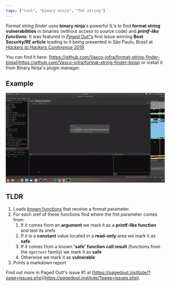 ```yaml
---
tags: ["tool", "binary ninja", "fmt string"]
---
```


*Format string finder* uses **binary ninja**'s powerful IL's to find **format string vulnerabilities** in binaries (without access to source code) and ***printf-like functions***.
It was featured in [*Paged Out!'s*](https://pagedout.institute/) first issue winning **Best Security/RE article** leading to it being presented in São Paulo, Brasil at [*Hackers to Hackers Conference 2019*](https://www.h2hc.com.br/h2hc/en/).

You can find it here: [https://github.com/Vasco-jofra/format-string-finder-binja](https://github.com/Vasco-jofra/format-string-finder-binja) or install it from Binary Ninja's plugin manager.

## Example
![](/assets/img/tool-format-string-finder-example.gif)

## TLDR
 1. Loads [known functions](https://raw.githubusercontent.com/Vasco-jofra/format-string-finder-binja/master/src/data/default_printf_like_functions.data) that receive a format parameter.
 2. For each xref of these functions find where the fmt parameter comes from:
    1. If it comes from an **argument** we mark it as a **printf-like function** and test its xrefs
    2. If it is a **constant** value located in a **read-only** area we mark it as **safe**
    3. If it comes from a known **'safe' function call result** (functions from the `dgettext` family) we mark it as **safe**
    4. Otherwise we mark it as **vulnerable**
 3. Prints a markdown report


Find out more in Paged Out!'s issue #1 at [https://pagedout.institute/?page=issues.php](https://pagedout.institute/?page=issues.php).